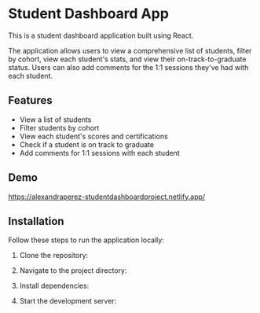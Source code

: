 # Student Dashboard App

This is a student dashboard application built using React.

The application allows users to view a comprehensive list of students, filter by cohort, view each student's stats, and view their on-track-to-graduate status. Users can also add comments for the 1:1 sessions they've had with each student.

## Features

- View a list of students
- Filter students by cohort
- View each student's scores and certifications
- Check if a student is on track to graduate
- Add comments for 1:1 sessions with each student

## Demo

https://alexandraperez-studentdashboardproject.netlify.app/

## Installation
Follow these steps to run the application locally:

1. Clone the repository:

2. Navigate to the project directory:

3. Install dependencies:

4. Start the development server:
